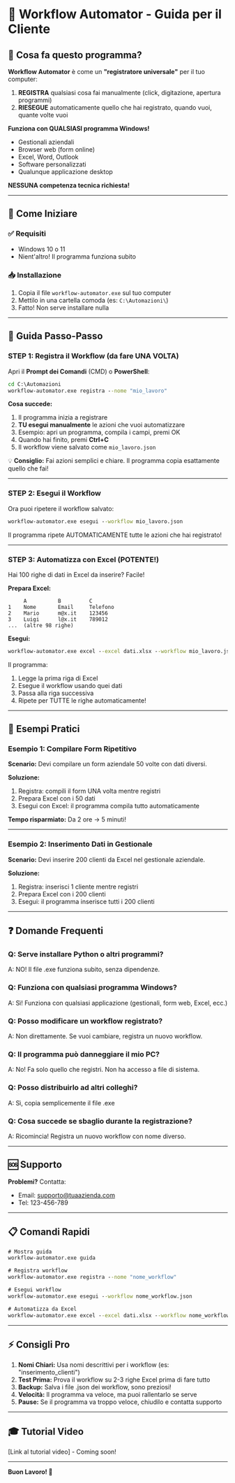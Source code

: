 # 📖 Workflow Automator - Guida per il Cliente

## 🎯 Cosa fa questo programma?

**Workflow Automator** è come un **"registratore universale"** per il tuo computer:

1. **REGISTRA** qualsiasi cosa fai manualmente (click, digitazione, apertura programmi)
2. **RIESEGUE** automaticamente quello che hai registrato, quando vuoi, quante volte vuoi

**Funziona con QUALSIASI programma Windows!**
- Gestionali aziendali
- Browser web (form online)
- Excel, Word, Outlook
- Software personalizzati
- Qualunque applicazione desktop

**NESSUNA competenza tecnica richiesta!**

---

## 🚀 Come Iniziare

### ✅ Requisiti
- Windows 10 o 11
- Nient'altro! Il programma funziona subito

### 📥 Installazione
1. Copia il file `workflow-automator.exe` sul tuo computer
2. Mettilo in una cartella comoda (es: `C:\Automazioni\`)
3. Fatto! Non serve installare nulla

---

## 📝 Guida Passo-Passo

### STEP 1: Registra il Workflow (da fare UNA VOLTA)

Apri il **Prompt dei Comandi** (CMD) o **PowerShell**:

```cmd
cd C:\Automazioni
workflow-automator.exe registra --nome "mio_lavoro"
```

**Cosa succede:**
1. Il programma inizia a registrare
2. **TU esegui manualmente** le azioni che vuoi automatizzare
3. Esempio: apri un programma, compila i campi, premi OK
4. Quando hai finito, premi **Ctrl+C**
5. Il workflow viene salvato come `mio_lavoro.json`

💡 **Consiglio:** Fai azioni semplici e chiare. Il programma copia esattamente quello che fai!

---

### STEP 2: Esegui il Workflow

Ora puoi ripetere il workflow salvato:

```cmd
workflow-automator.exe esegui --workflow mio_lavoro.json
```

Il programma ripete AUTOMATICAMENTE tutte le azioni che hai registrato!

---

### STEP 3: Automatizza con Excel (POTENTE!)

Hai 100 righe di dati in Excel da inserire? Facile!

**Prepara Excel:**
```
     A          B         C
1    Nome       Email     Telefono
2    Mario      m@x.it    123456
3    Luigi      l@x.it    789012
...  (altre 98 righe)
```

**Esegui:**
```cmd
workflow-automator.exe excel --excel dati.xlsx --workflow mio_lavoro.json
```

Il programma:
1. Legge la prima riga di Excel
2. Esegue il workflow usando quei dati
3. Passa alla riga successiva
4. Ripete per TUTTE le righe automaticamente!

---

## 💼 Esempi Pratici

### Esempio 1: Compilare Form Ripetitivo

**Scenario:** Devi compilare un form aziendale 50 volte con dati diversi.

**Soluzione:**
1. Registra: compili il form UNA volta mentre registri
2. Prepara Excel con i 50 dati
3. Esegui con Excel: il programma compila tutto automaticamente

**Tempo risparmiato:** Da 2 ore → 5 minuti!

---

### Esempio 2: Inserimento Dati in Gestionale

**Scenario:** Devi inserire 200 clienti da Excel nel gestionale aziendale.

**Soluzione:**
1. Registra: inserisci 1 cliente mentre registri
2. Prepara Excel con i 200 clienti
3. Esegui: il programma inserisce tutti i 200 clienti

---

## ❓ Domande Frequenti

### **Q: Serve installare Python o altri programmi?**
A: NO! Il file .exe funziona subito, senza dipendenze.

### **Q: Funziona con qualsiasi programma Windows?**
A: Sì! Funziona con qualsiasi applicazione (gestionali, form web, Excel, ecc.)

### **Q: Posso modificare un workflow registrato?**
A: Non direttamente. Se vuoi cambiare, registra un nuovo workflow.

### **Q: Il programma può danneggiare il mio PC?**
A: No! Fa solo quello che registri. Non ha accesso a file di sistema.

### **Q: Posso distribuirlo ad altri colleghi?**
A: Sì, copia semplicemente il file .exe

### **Q: Cosa succede se sbaglio durante la registrazione?**
A: Ricomincia! Registra un nuovo workflow con nome diverso.

---

## 🆘 Supporto

**Problemi?** Contatta:
- Email: supporto@tuaazienda.com
- Tel: 123-456-789

---

## 📋 Comandi Rapidi

```cmd
# Mostra guida
workflow-automator.exe guida

# Registra workflow
workflow-automator.exe registra --nome "nome_workflow"

# Esegui workflow
workflow-automator.exe esegui --workflow nome_workflow.json

# Automatizza da Excel
workflow-automator.exe excel --excel dati.xlsx --workflow nome_workflow.json
```

---

## ⚡ Consigli Pro

1. **Nomi Chiari:** Usa nomi descrittivi per i workflow (es: "inserimento_clienti")
2. **Test Prima:** Prova il workflow su 2-3 righe Excel prima di fare tutto
3. **Backup:** Salva i file .json dei workflow, sono preziosi!
4. **Velocità:** Il programma va veloce, ma puoi rallentarlo se serve
5. **Pause:** Se il programma va troppo veloce, chiudilo e contatta supporto

---

## 🎓 Tutorial Video

[Link al tutorial video] - Coming soon!

---

**Buon Lavoro! 🚀**
